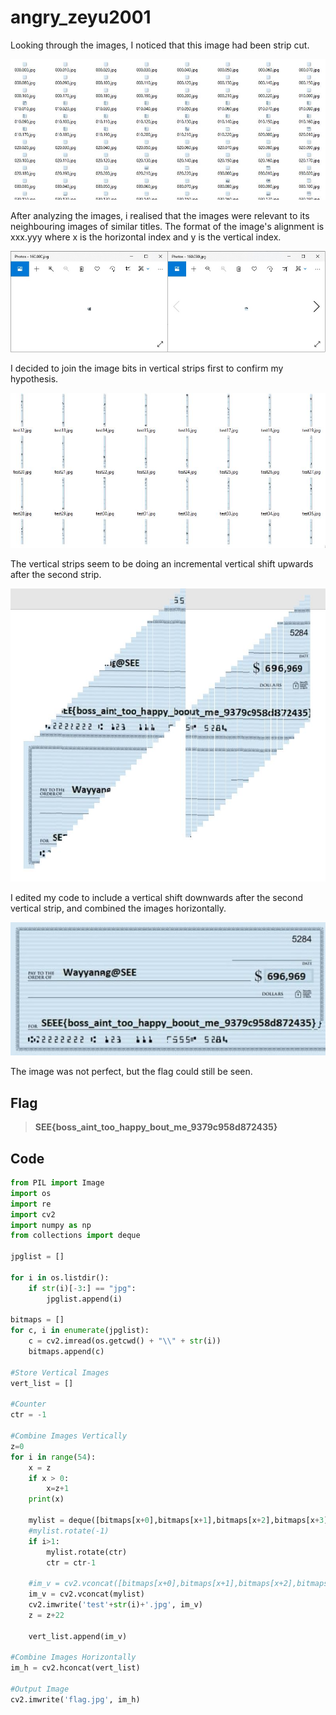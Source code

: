 # angry_zeyu2001

Looking through the images, I noticed that this image had been strip cut.

![Initial cuts](https://github.com/TheSwagLord69/Writeups/blob/main/SEETF/MISC/Angry%20Zeyu2001/Images/inital%20pieces.jpg)

After analyzing the images, i realised that the images were relevant to its neighbouring images of similar titles.
The format of the image's alignment is xxx.yyy where x is the horizontal index and y is the vertical index.

![Analyzing the cuts](https://github.com/TheSwagLord69/Writeups/blob/main/SEETF/MISC/Angry%20Zeyu2001/Images/similar.jpg)

I decided to join the image bits in vertical strips first to confirm my hypothesis.

![Vertical Strips](https://github.com/TheSwagLord69/Writeups/blob/main/SEETF/MISC/Angry%20Zeyu2001/Images/strips.jpg)

The vertical strips seem to be doing an incremental vertical shift upwards after the second strip.

![Combined Vertical Images](https://github.com/TheSwagLord69/Writeups/blob/main/SEETF/MISC/Angry%20Zeyu2001/Images/Capture.jpg)

I edited my code to include a vertical shift downwards after the second vertical strip, and combined the images horizontally.

![Flag Image](https://github.com/TheSwagLord69/Writeups/blob/main/SEETF/MISC/Angry%20Zeyu2001/Images/flag.jpg)

The image was not perfect, but the flag could still be seen.

## Flag

> **SEE{boss_aint_too_happy_bout_me_9379c958d872435}**

## Code

```python
from PIL import Image
import os
import re
import cv2
import numpy as np
from collections import deque

jpglist = []

for i in os.listdir():
    if str(i)[-3:] == "jpg":
        jpglist.append(i)
        
bitmaps = []
for c, i in enumerate(jpglist):
    c = cv2.imread(os.getcwd() + "\\" + str(i))
    bitmaps.append(c)

#Store Vertical Images
vert_list = []

#Counter
ctr = -1

#Combine Images Vertically
z=0
for i in range(54):
    x = z
    if x > 0:
        x=z+1
    print(x)
    
    mylist = deque([bitmaps[x+0],bitmaps[x+1],bitmaps[x+2],bitmaps[x+3],bitmaps[x+4],bitmaps[x+5],bitmaps[x+6],bitmaps[x+7],bitmaps[x+8],bitmaps[x+9],bitmaps[x+10],bitmaps[x+11],bitmaps[x+12],bitmaps[x+13],bitmaps[x+14],bitmaps[x+15],bitmaps[x+16],bitmaps[x+17],bitmaps[x+18],bitmaps[x+19],bitmaps[x+20],bitmaps[x+21],bitmaps[x+22]])
    #mylist.rotate(-1) 
    if i>1:
        mylist.rotate(ctr)
        ctr = ctr-1
    
    #im_v = cv2.vconcat([bitmaps[x+0],bitmaps[x+1],bitmaps[x+2],bitmaps[x+3],bitmaps[x+4],bitmaps[x+5],bitmaps[x+6],bitmaps[x+7],bitmaps[x+8],bitmaps[x+9],bitmaps[x+10],bitmaps[x+11],bitmaps[x+12],bitmaps[x+13],bitmaps[x+14],bitmaps[x+15],bitmaps[x+16],bitmaps[x+17],bitmaps[x+18],bitmaps[x+19],bitmaps[x+20],bitmaps[x+21],bitmaps[x+22]])
    im_v = cv2.vconcat(mylist)
    cv2.imwrite('test'+str(i)+'.jpg', im_v)
    z = z+22
    
    vert_list.append(im_v)
    
#Combine Images Horizontally
im_h = cv2.hconcat(vert_list)

#Output Image
cv2.imwrite('flag.jpg', im_h)
```
